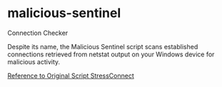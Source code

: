 # malicious-sentinel
Connection Checker

Despite its name, the Malicious Sentinel script scans established connections retrieved from netstat output on your Windows device for malicious activity.

[Reference to Original Script StressConnect](https://github.com/AustinEWood/StressConnect)
